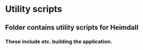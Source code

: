 # Utility scripts

## Folder contains utility scripts for Heimdall

### These include etc. building the application.